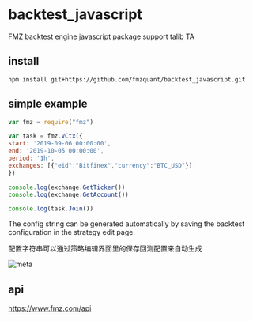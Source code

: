 # backtest_javascript

FMZ backtest engine javascript package
support talib TA

## install
```
npm install git+https://github.com/fmzquant/backtest_javascript.git
```

## simple example
```javascript
var fmz = require("fmz")

var task = fmz.VCtx({
start: '2019-09-06 00:00:00',
end: '2019-10-05 00:00:00',
period: '1h',
exchanges: [{"eid":"Bitfinex","currency":"BTC_USD"}]
})

console.log(exchange.GetTicker())
console.log(exchange.GetAccount())

console.log(task.Join())
```

The config string can be generated automatically by saving the backtest configuration in the strategy edit page.

配置字符串可以通过策略编辑界面里的保存回测配置来自动生成

![meta](https://www.fmz.com/upload/asset/aa67494fc6306759753385bf7634ee4cd437f3f2.png) 
 
## api
https://www.fmz.com/api

